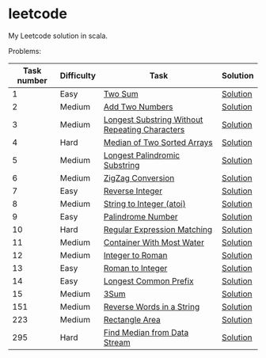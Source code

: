 # leetcode
My Leetcode solution in scala.

Problems:

| Task number | Difficulty | Task     | Solution |
| ----------- | ---------- | -------- | -------- |
| 1  | Easy   | [Two Sum](src/resources/Task1.md) | [Solution](src/main/scala/Problem1.worksheet.sc) |
| 2  | Medium | [Add Two Numbers](src/resources/Task2.md) | [Solution](src/main/scala/Problem2.worksheet.sc) |
| 3  | Medium | [Longest Substring Without Repeating Characters](src/resources/Task3.md) | [Solution](src/main/scala/Problem3.worksheet.sc) |
| 4  | Hard   | [Median of Two Sorted Arrays](src/resources/Task4.md) | [Solution](src/main/scala/Problem4.worksheet.sc) |
| 5  | Medium | [Longest Palindromic Substring](src/resources/Task5.md) | [Solution](src/main/scala/Problem5.worksheet.sc) |
| 6  | Medium | [ZigZag Conversion](src/resources/Task6.md) | [Solution](src/main/scala/Problem6.worksheet.sc) |
| 7  | Easy   | [Reverse Integer](src/resources/Task7.md) | [Solution](src/main/scala/Problem7.worksheet.sc) |
| 8  | Medium | [String to Integer (atoi)](src/resources/Task8.md) | [Solution](src/main/scala/Problem8.worksheet.sc) |
| 9  | Easy   | [Palindrome Number](src/resources/Task9.md) | [Solution](src/main/scala/Problem9.worksheet.sc) |
| 10 | Hard   | [Regular Expression Matching](src/resources/Task10.md) | [Solution](src/main/scala/Problem10.worksheet.sc) |
| 11 | Medium | [Container With Most Water](src/resources/Task11.md) | [Solution](src/main/scala/Problem11.worksheet.sc) |
| 12 | Medium | [Integer to Roman](src/resources/Task12.md) | [Solution](src/main/scala/Problem12.worksheet.sc) |
| 13 | Easy   | [Roman to Integer](src/resources/Task13.md) | [Solution](src/main/scala/Problem13.worksheet.sc) |
| 14 | Easy   | [Longest Common Prefix](src/resources/Task14.md) | [Solution](src/main/scala/Problem14.worksheet.sc) |
| 15 | Medium | [3Sum](src/resources/Task15.md) | [Solution](src/main/scala/Problem15.worksheet.sc) |
| 151| Medium | [Reverse Words in a String](src/resources/Task151.md) | [Solution](src/main/scala/Problem151.worksheet.sc) |
| 223| Medium | [Rectangle Area](src/resources/Task223.md) | [Solution](src/main/scala/Problem223.worksheet.sc) |
| 295| Hard   | [Find Median from Data Stream](src/resources/Task295.md) | [Solution](src/main/scala/Problem295.worksheet.sc) |
